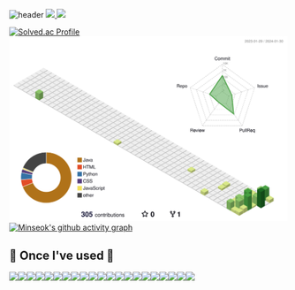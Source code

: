 <!--
**m0304s/m0304s** is a ✨ _special_ ✨ repository because its `README.md` (this file) appears on your GitHub profile.

Here are some ideas to get you started:

- 🔭 I’m currently working on ...
- 🌱 I’m currently learning ...
- 👯 I’m looking to collaborate on ...
- 🤔 I’m looking for help with ...
- 💬 Ask me about ...
- 📫 How to reach me: ...
- 😄 Pronouns: ...
- ⚡ Fun fact: ...
-->
![header](https://capsule-render.vercel.app/api?type=waving&color=timeGradient&text=Welcome%20to%20Minseok's%20GitHub%20👋&animation=twinkling&fontSize=35&fontAlignY=40&fontAlign=70&height=250)
<a href="s">
  <img src="https://github-readme-stats.vercel.app/api?username=m0304s&theme=vue&show_icons=true" width="42%" />
</a>
<a href="s">
  <img src="https://github-readme-stats.vercel.app/api/top-langs/?username=m0304s&exclude_repo=m0304s&layout=compact&theme=vue" width="32%" />
</a>

[![Solved.ac Profile](http://mazassumnida.wtf/api/v2/generate_badge?boj=cms8955)](https://solved.ac/cms8955/)
![](./profile-3d-contrib/profile-green-animate.svg)
[![Minseok's github activity graph](https://activity-graph.herokuapp.com/graph?username=dkssud8150&theme=nord)](https://github.com/m0304s/github-readme-activity-graph)

## 🔨 Once I've used 🔨
<div style="display:flex; flex-direction:row;">
    <img src="https://img.shields.io/badge/C-596CAF?style=for-the-badge&logo=C&logoColor=white"> 
    <img src="https://img.shields.io/badge/Java-007396?style=for-the-badge&logo=Java&logoColor=white"> 
    <img src="https://img.shields.io/badge/Spring Boot-6DB33F?style=for-the-badge&logo=spring boot&logoColor=white"> 
    <!--<img src="https://img.shields.io/badge/Gradle-02303A?style=for-the-badge&logo=gradle&logoColor=white"> -->
    <img src="https://img.shields.io/badge/mysql-4479A1?style=for-the-badge&logo=mysql&logoColor=white"> 
    <img src="https://img.shields.io/badge/postgreSQL-F24C53?style=for-the-badge&logo=postgreSQL&logoColor=white">
    <img src="https://img.shields.io/badge/firebase-FFCA28?style=for-the-badge&logo=firebase&logoColor=white">
    <br>
    <img src="https://img.shields.io/badge/linux-FCC624?style=for-the-badge&logo=linux&logoColor=black"> 
    <img src="https://img.shields.io/badge/apache tomcat-F8DC75?style=for-the-badge&logo=apachetomcat&logoColor=black">
    <img src="https://img.shields.io/badge/Amazon AWS-232F3E?style=for-the-badge&logo=amazon aws&logoColor=white"> 
    <img src="https://img.shields.io/badge/Amazon EC2-FF9900?style=for-the-badge&logo=amazon ec2&logoColor=white"> 
    <img src="https://img.shields.io/badge/Amazon RDS-527FFF?style=for-the-badge&logo=amazon rds&logoColor=white">
    <br>
    <img src="https://img.shields.io/badge/nodejs-339933?style=for-the-badge&logo=node.js&logoColor=black"> 
    <img src="https://img.shields.io/badge/typescript-3178C6?style=for-the-badge&logo=typeScript&logoColor=black"> 
    <br>
    <img src="https://img.shields.io/badge/html5-E34F26?style=for-the-badge&logo=html5&logoColor=white"> 
    <img src="https://img.shields.io/badge/css-1572B6?style=for-the-badge&logo=css3&logoColor=white"> 
    <img src="https://img.shields.io/badge/javascript-F7DF1E?style=for-the-badge&logo=javascript&logoColor=black"> 
    <img src="https://img.shields.io/badge/bootstrap-7952B3?style=for-the-badge&logo=bootstrap&logoColor=white">
    <br>
    <img src="https://img.shields.io/badge/visual studio code-007ACC?style=for-the-badge&logo=visualStudioCode&logoColor=white"> 
    <img src="https://img.shields.io/badge/eclipseIDE-2C2255?style=for-the-badge&logo=eclipseIDE&logoColor=white"> 
    <br>
    <img src="https://img.shields.io/badge/python-3776AB?style=for-the-badge&logo=python&logoColor=white"> 
    <img src="https://img.shields.io/badge/OpenCV-5C3EE8?style=for-the-badge&logo=opencv&logoColor=white"> 
</div><br>
